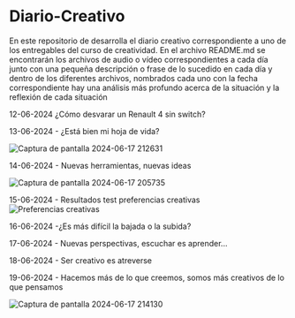 # Diario-Creativo

En este repositorio de desarrolla el diario creativo correspondiente a uno de los entregables del curso de creatividad.
En el archivo README.md se encontrarán los archivos de audio o vídeo correspondientes a cada día junto con una pequeña descripción o frase de lo sucedido en cada día y dentro de los diferentes archivos, nombrados cada uno con la fecha correspondiente hay una análisis más profundo acerca de la situación y la reflexión de cada situación 




12-06-2024 ¿Cómo desvarar un Renault 4 sin switch?



13-06-2024 - ¿Está bien mi hoja de vida?

![Captura de pantalla 2024-06-17 212631](https://github.com/sebastianovalle/Diario-Creativo/assets/75762926/ac2adeca-fdc7-4ed9-a157-23a53046ded8)


14-06-2024 - Nuevas herramientas, nuevas ideas

![Captura de pantalla 2024-06-17 205735](https://github.com/sebastianovalle/Diario-Creativo/assets/75762926/2f1206f0-a242-47ce-b3bb-e55536e06531)

15-06-2024 - Resultados test preferencias creativas
![Preferencias creativas](https://github.com/sebastianovalle/Diario-Creativo/assets/75762926/5fae0bf1-c53f-4dfc-969c-dd982a992ca5)


16-06-2024 -¿Es más difícil la bajada o la subida?



17-06-2024 - Nuevas perspectivas, escuchar es aprender...


18-06-2024 - Ser creativo es atreverse


19-06-2024 - Hacemos más de lo que creemos, somos más creativos de lo que pensamos

![Captura de pantalla 2024-06-17 214130](https://github.com/sebastianovalle/Diario-Creativo/assets/75762926/13671f87-1572-4f10-a049-539d01e337b7)



